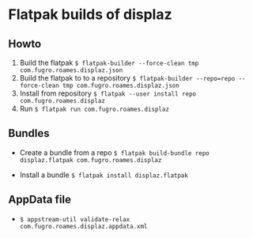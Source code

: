 # Flatpak builds of displaz

## Howto

1. Build the flatpak
   `$ flatpak-builder --force-clean tmp com.fugro.roames.displaz.json`
2. Build the flatpak to to a repository
   `$ flatpak-builder --repo=repo --force-clean tmp com.fugro.roames.displaz.json`
3. Install from repository
   `$ flatpak --user install repo com.fugro.roames.displaz`
4. Run
   `$ flatpak run com.fugro.roames.displaz`

## Bundles

* Create a bundle from a repo
   `$ flatpak build-bundle repo displaz.flatpak com.fugro.roames.displaz`

* Install a bundle
   `$ flatpak install displaz.flatpak`

## AppData file

* `$ appstream-util validate-relax com.fugro.roames.displaz.appdata.xml`